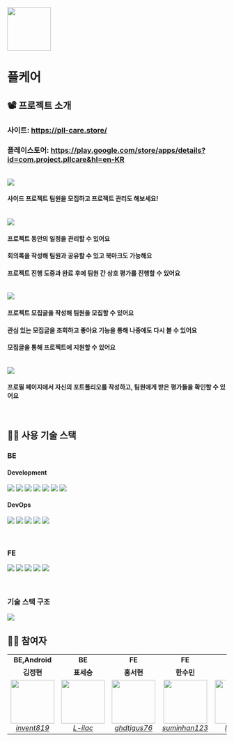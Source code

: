 <img src="https://github.com/Pll-Care/Pll-Care/assets/81316050/152e42e0-3025-4a38-8565-7c5ced1d0f5f" width=100>

<br/>

# 플케어

## 📽️ 프로젝트 소개

### 사이트: https://pll-care.store/
### 플레이스토어: https://play.google.com/store/apps/details?id=com.project.pllcare&hl=en-KR
<br />

<img src="https://github.com/Pll-Care/Pll-Care/assets/81316050/2d6b1b91-6c2e-4ae6-a7e1-9a4ce67db461">

#### 사이드 프로젝트 팀원을 모집하고 프로젝트 관리도 해보세요! <br /><br />

<img src="https://github.com/Pll-Care/Pll-Care/assets/81316050/cdce77b7-04b5-420d-8ae1-38d71c2ac757">

#### 프로젝트 동안의 일정을 관리할 수 있어요
#### 회의록을 작성해 팀원과 공유할 수 있고 북마크도 가능해요
#### 프로젝트 진행 도중과 완료 후에 팀원 간 상호 평가를 진행할 수 있어요 <br /><br />

<img src="https://github.com/Pll-Care/Pll-Care/assets/81316050/ae72fb34-ef67-4a03-9db0-4c59120eb5bc">

#### 프로젝트 모집글을 작성해 팀원을 모집할 수 있어요
#### 관심 있는 모집글을 조회하고 좋아요 기능을 통해 나중에도 다시 볼 수 있어요
#### 모집글을 통해 프로젝트에 지원할 수 있어요 <br /><br />

<img src="https://github.com/Pll-Care/Pll-Care/assets/81316050/b5733f2f-3bf0-4a3d-b0a3-25f06653feb0">

#### 프로필 페이지에서 자신의 포트폴리오를 작성하고, 팀원에게 받은 평가들을 확인할 수 있어요

<br />

## 👨‍🔧 사용 기술 스택

### BE

#### Development
<img src="https://img.shields.io/badge/Spring Boot-6DB33F?style=flat-square&logo=springboot&logoColor=white"/> <img src="https://img.shields.io/badge/Spring Security-6DB33F?style=flat-square&logo=springsecurity&logoColor=white"/> <img src="https://img.shields.io/badge/JPA Hibernate-59666C?style=flat-square&logo=hibernate&logoColor=white"/> <img src="https://img.shields.io/badge/QueryDSL-FFA500?style=flat-square&logo=querydsl&logoColor=white"/> <img src="https://img.shields.io/badge/MySQL-4479A1?style=flat-square&logo=mysql&logoColor=white"/> <img src="https://img.shields.io/badge/JSON Web Tokens-000000?style=flat-square&logo=jsonwebtokens&logoColor=white"/> <img src="https://img.shields.io/badge/OAuth2-2ECC40?style=flat-square&logo=oauth2&logoColor=white"/>

#### DevOps
<img src="https://img.shields.io/badge/AWS EC2-FF9900?style=flat-square&logo=amazonec2&logoColor=white"/> <img src="https://img.shields.io/badge/AWS RDS-527FFF?style=flat-square&logo=amazonrds&logoColor=white"/> <img src="https://img.shields.io/badge/AWS S3-569A31?style=flat-square&logo=amazons3&logoColor=white"/> <img src="https://img.shields.io/badge/Docker-2496ED?style=flat-square&logo=docker&logoColor=white"/> <img src="https://img.shields.io/badge/GitHub Actions-2088FF?style=flat-square&logo=githubactions&logoColor=white"/>

<br/>

### FE

<img src="https://img.shields.io/badge/React-61DAFB?style=flat-square&logo=React&logoColor=white"> <img src="https://img.shields.io/badge/Vite-646CFF?style=flat-square&logo=Vite&logoColor=white"> <img src="https://img.shields.io/badge/Redux-764ABC?style=flat-square&logo=Redux&logoColor=white"> <img src="https://img.shields.io/badge/React Query-FF4154?style=flat-square&logo=React Query&logoColor=white"> <img src="https://img.shields.io/badge/Sass-CC6699?style=flat-square&logo=Sass&logoColor=white">

<br/>

### 기술 스택 구조
<img src="https://github.com/Pll-Care/Pll-Care/assets/81316050/29e7af78-3000-4865-940d-7874433bbc07">

<br />

## 👨‍💻 참여자

<table>
    <tr align="center">
        <td><B>BE,Android<B></td>
        <td><B>BE<B></td>
        <td><B>FE<B></td>
        <td><B>FE<B></td>
        <td><B>FE<B></td>
        <td><B>Designer<B></td>
    </tr>
    <tr align="center">
        <td><B>김정현<B></td>
        <td><B>표세승<B></td>
        <td><B>홍서현<B></td>
        <td><B>한수민<B></td>
        <td><B>신동재<B></td>
        <td><B>김희주<B></td>
    </tr>
    <tr align="center">
        <td>
            <img src="https://github.com/invent819.png?size=100" width="100">
            <br>
            <a href="https://github.com/invent819"><I>invent819</I></a>
        </td>
        <td>
            <img src="https://github.com/L-ilac.png?size=100" width="100">
            <br>
            <a href="https://github.com/L-ilac"><I>L-ilac</I></a>
        </td>
        <td>
            <img src="https://github.com/ghdtjgus76.png?size=100" width="100">
            <br>
            <a href="https://github.com/ghdtjgus76"><I>ghdtjgus76</I></a>
        </td>
        <td>
            <img src="https://github.com/suminhan123.png?size=100" width="100">
            <br>
            <a href="https://github.com/suminhan123"><I>suminhan123</I></a>
        </td>
        <td>
            <img src="https://github.com/lIIIlIIIlIIIl.png?size=100" width="100">
            <br>
            <a href="https://github.com/lIIIlIIIlIIIl"><I>lIIIlIIIlIIIl</I></a>
        </td>
        <td>
            <img src="https://github.com/HJKUNST.png?size=100" width="100"/>
            <br>
            <a href="https://github.com/HJKUNST"><I>HJKUNST</I></a>
        </td>
    </tr>
</table>

